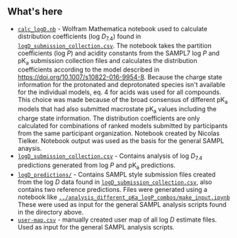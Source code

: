 ## What's here

- [`calc_logD.nb`](calc_logD.nb) - Wolfram Mathematica notebook used to calculate distribution coefficients (log *D*<sub>7.4</sub>) found in [`logD_submission_collection.csv`](logD_submission_collection.csv). The notebook takes the partition coefficients (log *P*) and acidity constants from the SAMPL7 log *P* and pK<sub>a</sub> submission collection files and calculates the distribution coefficients according to the model described in https://doi.org/10.1007/s10822-016-9954-8. Because the charge state information for the protonated and deprotonated species isn't available for the individual models, eq. 4 for acids was used for all compounds. This choice was made because of the broad consensus of different pK<sub>a</sub> models that had also submitted macrostate pK<sub>a</sub> values including the charge state information. The distribution coefficients are only calculated for combinations of ranked models submitted by participants from the same participant organization. Notebook created by Nicolas Tielker. Notebook output was used as the basis for the general SAMPL anaysis.
- [`logD_submission_collection.csv`](logD_submission_collection.csv) - Contains analysis of log *D*<sub>7.4</sub> predictions generated from log *P* and pK<sub>a</sub> predictions.
- [`logD_predictions/`](logD_predictions/) - Contains SAMPL style submission files created from the log *D* data found in  [`logD_submission_collection.csv`](logD_submission_collection.csv), also contains two reference predictions. Files were generated using a notebook like [`../analysis_different_pKa_logP_combos/make_input.ipynb`](../analysis_different_pKa_logP_combos/make_input.ipynb) These were used as input for the general SAMPL analysis scripts found in the directory above.
- [`user-map.csv`](user-map.csv) - manually created user map of all log *D* estimate files. Used as input for the general SAMPL analysis scripts.
